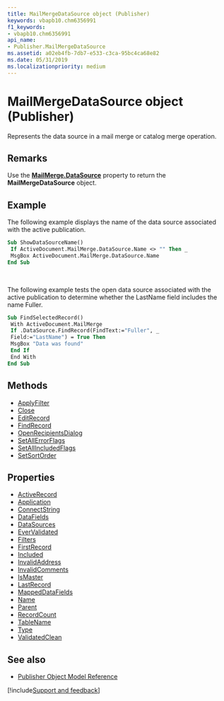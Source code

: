 ```yaml
---
title: MailMergeDataSource object (Publisher)
keywords: vbapb10.chm6356991
f1_keywords:
- vbapb10.chm6356991
api_name:
- Publisher.MailMergeDataSource
ms.assetid: a02eb4fb-7db7-e533-c3ca-95bc4ca68e82
ms.date: 05/31/2019
ms.localizationpriority: medium
---
```



# MailMergeDataSource object (Publisher)

Represents the data source in a mail merge or catalog merge operation.
 
## Remarks

Use the **[MailMerge.DataSource](Publisher.MailMerge.DataSource.md)** property to return the **MailMergeDataSource** object. 

## Example

The following example displays the name of the data source associated with the active publication.

```vb
Sub ShowDataSourceName() 
 If ActiveDocument.MailMerge.DataSource.Name <> "" Then _ 
 MsgBox ActiveDocument.MailMerge.DataSource.Name 
End Sub
```

<br/>

The following example tests the open data source associated with the active publication to determine whether the LastName field includes the name Fuller.

```vb
Sub FindSelectedRecord() 
 With ActiveDocument.MailMerge 
 If .DataSource.FindRecord(FindText:="Fuller", _ 
 Field:="LastName") = True Then 
 MsgBox "Data was found" 
 End If 
 End With 
End Sub
```


## Methods

- [ApplyFilter](Publisher.MailMergeDataSource.ApplyFilter.md)
- [Close](Publisher.MailMergeDataSource.Close.md)
- [EditRecord](Publisher.MailMergeDataSource.EditRecord.md)
- [FindRecord](Publisher.MailMergeDataSource.FindRecord.md)
- [OpenRecipientsDialog](Publisher.MailMergeDataSource.OpenRecipientsDialog.md)
- [SetAllErrorFlags](Publisher.MailMergeDataSource.SetAllErrorFlags.md)
- [SetAllIncludedFlags](Publisher.MailMergeDataSource.SetAllIncludedFlags.md)
- [SetSortOrder](Publisher.MailMergeDataSource.SetSortOrder.md)

## Properties

- [ActiveRecord](Publisher.MailMergeDataSource.ActiveRecord.md)
- [Application](Publisher.MailMergeDataSource.Application.md)
- [ConnectString](Publisher.MailMergeDataSource.ConnectString.md)
- [DataFields](Publisher.MailMergeDataSource.DataFields.md)
- [DataSources](Publisher.MailMergeDataSource.DataSources.md)
- [EverValidated](Publisher.MailMergeDataSource.EverValidated.md)
- [Filters](Publisher.MailMergeDataSource.Filters.md)
- [FirstRecord](Publisher.MailMergeDataSource.FirstRecord.md)
- [Included](Publisher.MailMergeDataSource.Included.md)
- [InvalidAddress](Publisher.MailMergeDataSource.InvalidAddress.md)
- [InvalidComments](Publisher.MailMergeDataSource.InvalidComments.md)
- [IsMaster](Publisher.MailMergeDataSource.IsMaster.md)
- [LastRecord](Publisher.MailMergeDataSource.LastRecord.md)
- [MappedDataFields](Publisher.MailMergeDataSource.MappedDataFields.md)
- [Name](Publisher.MailMergeDataSource.Name.md)
- [Parent](Publisher.MailMergeDataSource.Parent.md)
- [RecordCount](Publisher.MailMergeDataSource.RecordCount.md)
- [TableName](Publisher.MailMergeDataSource.TableName.md)
- [Type](Publisher.MailMergeDataSource.Type.md)
- [ValidatedClean](Publisher.MailMergeDataSource.ValidatedClean.md)

## See also

- [Publisher Object Model Reference](overview/publisher/object-model.md)



[!include[Support and feedback](~/includes/feedback-boilerplate.md)]
